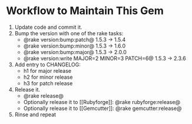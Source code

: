 # Workflow to Maintain This Gem

1. Update code and commit it.
2. Bump the version with one of the rake tasks:
   * @rake version:bump:patch@ 1.5.3 -> 1.5.4
   * @rake version:bump:minor@ 1.5.3 -> 1.6.0
   * @rake version:bump:major@ 1.5.3 -> 2.0.0
   * @rake version:write MAJOR=2 MINOR=3 PATCH=6@ 1.5.3 -> 2.3.6
3. Add entry to CHANGELOG:
   * h1 for major release
   * h2 for minor release
   * h3 for patch release
4. Release it.
   * @rake release@
   * Optionally release it to [[Rubyforge]]: @rake rubyforge:release@
   * Optionally release it to [[Gemcutter]]: @rake gemcutter:release@
5. Rinse and repeat
